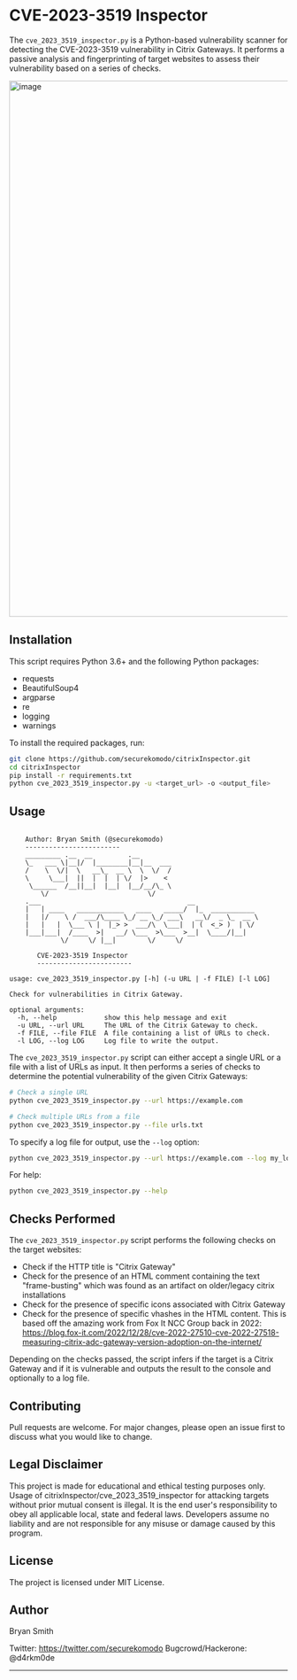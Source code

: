 # CVE-2023-3519 Inspector

The `cve_2023_3519_inspector.py` is a Python-based vulnerability scanner for detecting the CVE-2023-3519 vulnerability in Citrix Gateways. It performs a passive analysis and fingerprinting of target websites to assess their vulnerability based on a series of checks.

<img width="968" alt="image" src="https://github.com/securekomodo/citrixInspector/assets/4809643/f9186404-cc85-4ffb-89be-32b5f0db05ba">


## Installation

This script requires Python 3.6+ and the following Python packages:

- requests
- BeautifulSoup4
- argparse
- re
- logging
- warnings

To install the required packages, run:

```bash
git clone https://github.com/securekomodo/citrixInspector.git
cd citrixInspector
pip install -r requirements.txt
python cve_2023_3519_inspector.py -u <target_url> -o <output_file>
```

## Usage
```

    Author: Bryan Smith (@securekomodo)
    ------------------------
    _________ .__  __         .__                              
    \_   ___ \|__|/  |________|__|__  ___                      
    /    \  \/|  \   __\_  __ \  \  \/  /                      
    \     \___|  ||  |  |  | \/  |>    <                       
     \______  /__||__|  |__|  |__/__/\_ \                      
        \/                         \/                      
    .___                                     __                
    |   | ____   ____________   ____   _____/  |_  ___________ 
    |   |/    \ /  ___/\____ \_/ __ \_/ ___\   __\/  _ \_  __ \
    |   |   |  \___ \ |  |_> >  ___/\  \___|  | (  <_> )  | \/
    |___|___|  /____  >|   __/ \___  >\___  >__|  \____/|__|   
             \/     \/ |__|        \/     \/                                

       CVE-2023-3519 Inspector
       ------------------------
       
usage: cve_2023_3519_inspector.py [-h] (-u URL | -f FILE) [-l LOG]

Check for vulnerabilities in Citrix Gateway.

optional arguments:
  -h, --help            show this help message and exit
  -u URL, --url URL     The URL of the Citrix Gateway to check.
  -f FILE, --file FILE  A file containing a list of URLs to check.
  -l LOG, --log LOG     Log file to write the output.

```

The `cve_2023_3519_inspector.py` script can either accept a single URL or a file with a list of URLs as input. It then performs a series of checks to determine the potential vulnerability of the given Citrix Gateways:

```bash
# Check a single URL
python cve_2023_3519_inspector.py --url https://example.com

# Check multiple URLs from a file
python cve_2023_3519_inspector.py --file urls.txt
```

To specify a log file for output, use the `--log` option:

```bash
python cve_2023_3519_inspector.py --url https://example.com --log my_log.log
```

For help:

```bash
python cve_2023_3519_inspector.py --help
```

## Checks Performed

The `cve_2023_3519_inspector.py` script performs the following checks on the target websites:

- Check if the HTTP title is "Citrix Gateway"
- Check for the presence of an HTML comment containing the text "frame-busting" which was found as an artifact on older/legacy citrix installations
- Check for the presence of specific icons associated with Citrix Gateway
- Check for the presence of specific vhashes in the HTML content. This is based off the amazing work from Fox It NCC Group back in 2022: https://blog.fox-it.com/2022/12/28/cve-2022-27510-cve-2022-27518-measuring-citrix-adc-gateway-version-adoption-on-the-internet/

Depending on the checks passed, the script infers if the target is a Citrix Gateway and if it is vulnerable and outputs the result to the console and optionally to a log file.

## Contributing

Pull requests are welcome. For major changes, please open an issue first to discuss what you would like to change.

## Legal Disclaimer
This project is made for educational and ethical testing purposes only. Usage of citrixInspector/cve_2023_3519_inspector for attacking targets without prior mutual consent is illegal. It is the end user's responsibility to obey all applicable local, state and federal laws. Developers assume no liability and are not responsible for any misuse or damage caused by this program.

## License
The project is licensed under MIT License.

## Author
Bryan Smith

Twitter: https://twitter.com/securekomodo
Bugcrowd/Hackerone: @d4rkm0de

---
